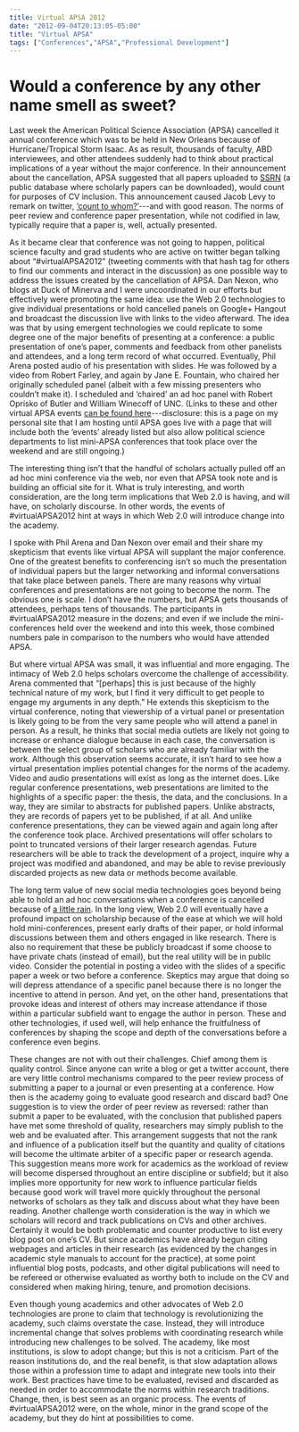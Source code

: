 ```yaml
---
title: Virtual APSA 2012
date: "2012-09-04T20:13:05-05:00"
title: "Virtual APSA"
tags: ["Conferences","APSA","Professional Development"]
---
```


# Would a conference by any other name smell as sweet?

Last week the American Political Science Association (APSA) cancelled it annual conference which was to be held in New Orleans because of Hurricane/Tropical Storm Isaac.  As as result, thousands of faculty, ABD interviewees, and other attendees suddenly had to think about practical implications of a year without the major conference. In their announcement about the cancellation, APSA suggested that all papers uploaded to [SSRN](http://www.ssrn.com/) (a public database where scholarly papers can be downloaded), would count for purposes of CV inclusion. This announcement caused Jacob Levy to remark on twitter, [‘count to whom?’](https://twitter.com/jtlevy/status/241657580726935552)---and with good reason. The norms of peer review and conference paper presentation, while not codified in law, typically require that a paper is, well, actually presented. 

As it became clear that conference was not going to happen, political science faculty and grad students who are active on twitter began talking about “#virtualAPSA2012” (tweeting comments with that hash tag for others to find our comments and interact in the discussion) as one possible way to address the issues created by the cancellation of APSA. Dan Nexon, who blogs at Duck of Minerva and I were uncoordinated in our efforts but effectively were promoting the same idea: use the Web 2.0 technologies to give individual presentations or hold cancelled panels on Google+ Hangout and broadcast the discussion live with links to the video afterward. The idea was that by using emergent technologies we could replicate to some degree one of the major benefits of presenting at a conference: a public presentation of one’s paper, comments and feedback from other panelists and attendees, and a long term record of what occurred. Eventually, Phil Arena posted audio of his presentation with slides. He was followed by a video from Robert Farley, and again by Jane E. Fountain, who chaired her originally scheduled panel (albeit with a few missing presenters who couldn’t make it). I scheduled and ‘chaired’ an ad hoc panel with Robert Oprisko of Butler and William Winecoff of UNC. (Links to these and other virtual APSA events [can be found here](http://www.lukemperez.com/virtualapsa2012)---disclosure: this is a page on my personal site that I am hosting until APSA goes live with a page that will include both the ‘events’ already listed but also allow political science departments to list mini-APSA conferences that took place over the weekend and are still ongoing.) 

The interesting thing isn’t that the handful of scholars actually pulled off an ad hoc mini conference via the web, nor even that APSA took note and is building an official site for it. What is truly interesting, and worth consideration, are the long term implications that Web 2.0 is having, and will have, on scholarly discourse. In other words, the events of #virtualAPSA2012 hint at ways in which Web 2.0 will introduce change into the academy. 

I spoke with Phil Arena and Dan Nexon over email and their share my skepticism that events like virtual APSA will supplant the major conference. One of the greatest benefits to conferencing isn’t so much the presentation of individual papers but the larger networking and informal conversations that take place between panels. There are many reasons why virtual conferences and presentations are not going to become the norm. The obvious one is scale. I don’t have the numbers, but APSA gets thousands of attendees, perhaps tens of thousands. The participants in #virtualAPSA2012 measure in the dozens; and even if we include the mini-conferences held over the weekend and into this week, those combined numbers pale in comparison to the numbers who would have attended APSA. 

But where virtual APSA was small, it was influential and more engaging. The intimacy of Web 2.0 helps scholars overcome the challenge of accessibility. Arena commented that “[perhaps] this is just because of the highly technical nature of my work, but I find it very difficult to get people to engage my arguments in any depth.” He extends this skepticism to the virtual conference, noting that viewership of a virtual panel or presentation is likely going to be from the very same people who will attend a panel in person. As a result, he thinks that social media outlets are likely not going to increase or enhance dialogue because in each case, the conversation is between the select group of scholars who are already familiar with the work. Although this observation seems accurate, it isn’t hard to see how a virtual presentation implies potential changes for the norms of the academy. Video and audio presentations will exist as long as the internet does. Like regular conference presentations, web presentations are limited to the highlights of a specific paper: the thesis, the data, and the conclusions. In a way, they are similar to abstracts for published papers. Unlike abstracts, they are records of papers yet to be published, if at all. And unlike conference presentations, they can be viewed again and again long after the conference took place. Archived presentations will offer scholars to point to truncated versions of their larger research agendas. Future researchers will be able to track the development of a project, inquire why a project was modified and abandoned, and may be able to revise previously discarded projects as new data or methods become available. 

The long term value of new social media technologies goes beyond being able to hold an ad hoc conversations when a conference is cancelled because of [a little rain](http://eoimages.gsfc.nasa.gov/images/imagerecords/79000/79008/isaac_tmo_2012241_lrg.jpg). In the long view, Web 2.0 will eventually have a profound impact on scholarship because of the ease at which we will hold hold mini-conferences, present early drafts of their paper, or hold informal discussions between them and others engaged in like research. There is also no requirement that these be publicly broadcast if some choose to have private chats (instead of email), but the real utility will be in public video. Consider the potential in posting a video with the slides of a specific paper a week or two before a conference. Skeptics may argue that doing so will depress attendance of a specific panel because there is no longer the incentive to attend in person. And yet, on the other hand, presentations that provoke ideas and interest of others may increase attendance if those within a particular subfield want to engage the author in person. These and other technologies, if used well, will help enhance the fruitfulness of conferences by shaping the scope and depth of the conversations before a conference even begins. 

These changes are not with out their challenges. Chief among them is quality control. Since anyone can write a blog or get a twitter account, there are very little control mechanisms compared to the peer review process of submitting a paper to a journal or even presenting at a conference. How then is the academy going to evaluate good research and discard bad? One suggestion is to view the order of peer review as reversed: rather than submit a paper to be evaluated, with the conclusion that published papers have met some threshold of quality, researchers may simply publish to the web and be evaluated after. This arrangement suggests that not the rank and influence of a publication itself but the quantity and quality of citations will become the ultimate arbiter of a specific paper or research agenda. This suggestion means more work for academics as the workload of review will become dispersed throughout an entire discipline or subfield; but it also implies more opportunity for new work to influence particular fields because good work will travel more quickly throughout the personal networks of scholars as they talk and discuss about what they have been reading. Another challenge worth consideration is the way in which we scholars will record and track publications on CVs and other archives. Certainly it would be both problematic and counter productive to list every blog post on one’s CV. But since academics have already begun citing webpages and articles in their research (as evidenced by the changes in academic style manuals to account for the practice), at some point influential blog posts, podcasts, and other digital publications will need to be refereed or otherwise evaluated as worthy both to include on the CV and considered when making hiring, tenure, and promotion decisions. 

Even though young academics and other advocates of Web 2.0 technologies are prone to claim that technology is revolutionizing the academy, such claims overstate the case. Instead, they will introduce incremental change that solves problems with coordinating research while introducing new challenges to be solved. The academy, like most institutions, is slow to adopt change; but this is not a criticism. Part of the reason institutions do, and the real benefit, is that slow adaptation allows those within a profession time to adapt and integrate new tools into their work. Best practices have time to be evaluated, revised and discarded as needed in order to accommodate the norms within research traditions. Change, then, is best seen as an organic process. The events of #virtualAPSA2012 were, on the whole, minor in the grand scope of the academy, but they do hint at possibilities to come.

